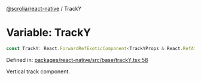 [@scrolia/react-native](../README.md) / TrackY

# Variable: TrackY

```ts
const TrackY: React.ForwardRefExoticComponent<TrackYProps & React.RefAttributes<View>>;
```

Defined in: [packages/react-native/src/base/trackY.tsx:58](https://github.com/alpheus-day/scrolia/blob/a7062c82222b0dcb500e88f7ca3fff69b13a5fcd/packages/react-native/src/base/trackY.tsx#L58)

Vertical track component.
